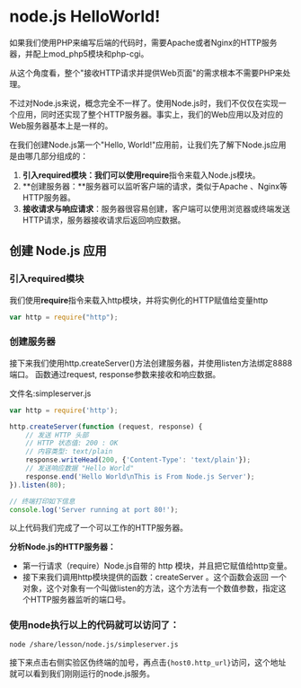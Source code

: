 # node.js HelloWorld!

如果我们使用PHP来编写后端的代码时，需要Apache或者Nginx的HTTP服务器，并配上mod_php5模块和php-cgi。

从这个角度看，整个"接收HTTP请求并提供Web页面"的需求根本不需要PHP来处理。

不过对Node.js来说，概念完全不一样了。使用Node.js时，我们不仅仅在实现一个应用，同时还实现了整个HTTP服务器。事实上，我们的Web应用以及对应的Web服务器基本上是一样的。

在我们创建Node.js第一个"Hello, World!"应用前，让我们先了解下Node.js应用是由哪几部分组成的：

1. **引入required模块：**我们可以使用**require**指令来载入Node.js模块。
2. **创建服务器：**服务器可以监听客户端的请求，类似于Apache 、Nginx等HTTP服务器。
3. **接收请求与响应请求**：服务器很容易创建，客户端可以使用浏览器或终端发送HTTP请求，服务器接收请求后返回响应数据。

## 创建 Node.js 应用

### 引入required模块

我们使用**require**指令来载入http模块，并将实例化的HTTP赋值给变量http

```js
var http = require("http");
```

### 创建服务器

接下来我们使用http.createServer()方法创建服务器，并使用listen方法绑定8888端口。 函数通过request, response参数来接收和响应数据。

文件名:simpleserver.js

```js
var http = require('http');

http.createServer(function (request, response) {
	// 发送 HTTP 头部 
	// HTTP 状态值: 200 : OK
	// 内容类型: text/plain
	response.writeHead(200, {'Content-Type': 'text/plain'});
	// 发送响应数据 "Hello World"
	response.end('Hello World\nThis is From Node.js Server');
}).listen(80);

// 终端打印如下信息
console.log('Server running at port 80!');
```
以上代码我们完成了一个可以工作的HTTP服务器。

**分析Node.js的HTTP服务器：**

- 第一行请求（require）Node.js自带的 http 模块，并且把它赋值给http变量。
- 接下来我们调用http模块提供的函数：createServer 。这个函数会返回 一个对象，这个对象有一个叫做listen的方法，这个方法有一个数值参数，指定这个HTTP服务器监听的端口号。

### 使用node执行以上的代码就可以访问了：

```shell
node /share/lesson/node.js/simpleserver.js
```
接下来点击右侧实验区伪终端的加号，再点击`{host0.http_url}`访问，这个地址就可以看到我们刚刚运行的node.js服务。
